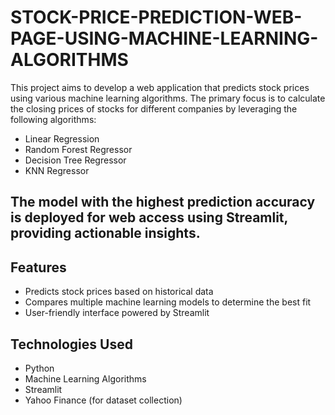 # STOCK-PRICE-PREDICTION-WEB-PAGE-USING-MACHINE-LEARNING-ALGORITHMS
This project aims to develop a web application that predicts stock prices using various machine learning algorithms. The primary focus is to calculate the closing prices of stocks for different companies by leveraging the following algorithms:

* Linear Regression
* Random Forest Regressor
* Decision Tree Regressor
* KNN Regressor
##  The model with the highest prediction accuracy is deployed for web access using Streamlit, providing actionable insights.

## Features
* Predicts stock prices based on historical data
* Compares multiple machine learning models to determine the best fit
* User-friendly interface powered by Streamlit
  
## Technologies Used
* Python
* Machine Learning Algorithms
* Streamlit
* Yahoo Finance (for dataset collection)
